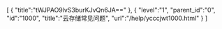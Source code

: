 [
	{
		"title":"tWJPAO9lvS3burKJvQn6JA=="
	},
	{
		"level":"1",
		"parent_id":"0",
		"id":"1000",
		"title":"云存储常见问题",
		"url":"/help/ycccjwt1000.html"
	}
]